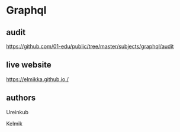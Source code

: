 # Graphql

## audit
https://github.com/01-edu/public/tree/master/subjects/graphql/audit

## live website
https://elmikka.github.io./

## authors
Ureinkub

Kelmik
